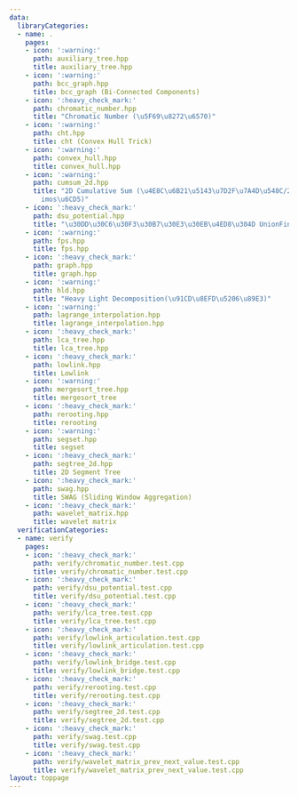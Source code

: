 ```yaml
---
data:
  libraryCategories:
  - name: .
    pages:
    - icon: ':warning:'
      path: auxiliary_tree.hpp
      title: auxiliary_tree.hpp
    - icon: ':warning:'
      path: bcc_graph.hpp
      title: bcc_graph (Bi-Connected Components)
    - icon: ':heavy_check_mark:'
      path: chromatic_number.hpp
      title: "Chromatic Number (\u5F69\u8272\u6570)"
    - icon: ':warning:'
      path: cht.hpp
      title: cht (Convex Hull Trick)
    - icon: ':warning:'
      path: convex_hull.hpp
      title: convex_hull.hpp
    - icon: ':warning:'
      path: cumsum_2d.hpp
      title: "2D Cumulative Sum (\u4E8C\u6B21\u5143\u7D2F\u7A4D\u548C/2\u6B21\u5143\
        imos\u6CD5)"
    - icon: ':heavy_check_mark:'
      path: dsu_potential.hpp
      title: "\u30DD\u30C6\u30F3\u30B7\u30E3\u30EB\u4ED8\u304D UnionFind"
    - icon: ':warning:'
      path: fps.hpp
      title: fps.hpp
    - icon: ':heavy_check_mark:'
      path: graph.hpp
      title: graph.hpp
    - icon: ':warning:'
      path: hld.hpp
      title: "Heavy Light Decomposition(\u91CD\u8EFD\u5206\u89E3)"
    - icon: ':warning:'
      path: lagrange_interpolation.hpp
      title: lagrange_interpolation.hpp
    - icon: ':heavy_check_mark:'
      path: lca_tree.hpp
      title: lca_tree.hpp
    - icon: ':heavy_check_mark:'
      path: lowlink.hpp
      title: Lowlink
    - icon: ':warning:'
      path: mergesort_tree.hpp
      title: mergesort_tree
    - icon: ':heavy_check_mark:'
      path: rerooting.hpp
      title: rerooting
    - icon: ':warning:'
      path: segset.hpp
      title: segset
    - icon: ':heavy_check_mark:'
      path: segtree_2d.hpp
      title: 2D Segment Tree
    - icon: ':heavy_check_mark:'
      path: swag.hpp
      title: SWAG (Sliding Window Aggregation)
    - icon: ':heavy_check_mark:'
      path: wavelet_matrix.hpp
      title: wavelet matrix
  verificationCategories:
  - name: verify
    pages:
    - icon: ':heavy_check_mark:'
      path: verify/chromatic_number.test.cpp
      title: verify/chromatic_number.test.cpp
    - icon: ':heavy_check_mark:'
      path: verify/dsu_potential.test.cpp
      title: verify/dsu_potential.test.cpp
    - icon: ':heavy_check_mark:'
      path: verify/lca_tree.test.cpp
      title: verify/lca_tree.test.cpp
    - icon: ':heavy_check_mark:'
      path: verify/lowlink_articulation.test.cpp
      title: verify/lowlink_articulation.test.cpp
    - icon: ':heavy_check_mark:'
      path: verify/lowlink_bridge.test.cpp
      title: verify/lowlink_bridge.test.cpp
    - icon: ':heavy_check_mark:'
      path: verify/rerooting.test.cpp
      title: verify/rerooting.test.cpp
    - icon: ':heavy_check_mark:'
      path: verify/segtree_2d.test.cpp
      title: verify/segtree_2d.test.cpp
    - icon: ':heavy_check_mark:'
      path: verify/swag.test.cpp
      title: verify/swag.test.cpp
    - icon: ':heavy_check_mark:'
      path: verify/wavelet_matrix_prev_next_value.test.cpp
      title: verify/wavelet_matrix_prev_next_value.test.cpp
layout: toppage
---
```

